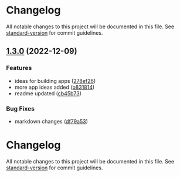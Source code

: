 # Changelog

All notable changes to this project will be documented in this file. See [standard-version](https://github.com/conventional-changelog/standard-version) for commit guidelines.

## [1.3.0](https://github.com/crestamr/AutomaticChangeLog/compare/v1.2.2...v1.3.0) (2022-12-09)


### Features

* ideas for building apps ([278ef26](https://github.com/crestamr/AutomaticChangeLog/commits/278ef26213ab95a2a272ecb1592ba4ab8aecdc13))
* more app ideas added ([b831814](https://github.com/crestamr/AutomaticChangeLog/commits/b8318141f97e50bf4641029cebb37e743300c367))
* readme updated ([cb45b73](https://github.com/crestamr/AutomaticChangeLog/commits/cb45b739eb08433863d9bb03cc9713d82c3ecc3e))


### Bug Fixes

* markdown changes ([df79a53](https://github.com/crestamr/AutomaticChangeLog/commits/df79a53d9fdf17335c13bbfeab1c65946f19207e))

# Changelog

All notable changes to this project will be documented in this file. See [standard-version](https://github.com/conventional-changelog/standard-version) for commit guidelines.
